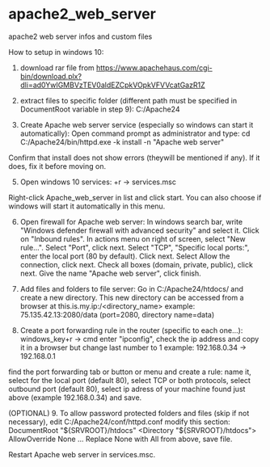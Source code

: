 # apache2_web_server
apache2 web server infos and custom files


How to setup in windows 10:
1. download rar file from 
https://www.apachehaus.com/cgi-bin/download.plx?dli=ad0YwIGMBVzTEV0aldEZCpkVOpkVFVVcatGazR1Z

2. extract files to specific folder (different path must be specified in DocumentRoot variable in step 9):
C:/Apache24   

4. Create Apache web server service (especially so windows can start it automatically):
Open command prompt as administrator and type:
cd C:/Apache24/bin/httpd.exe -k install -n "Apache web server"

Confirm that install does not show errors (theywill be mentioned if any). If it does, fix it before moving on.

5. Open windows 10 services:
<windows key>+r -> services.msc

Right-click Apache_web_server in list and click start.
You can also choose if windows will start it automatically in this menu.

6. Open firewall for Apache web server:
In windows search bar, write "Windows defender firewall with advanced security" and select it.
Click on "Inbound rules".
In actions menu on right of screen, select "New rule...".
Select "Port", click next.
Select "TCP", "Specific local ports:", enter the local port (80 by default). Click next.
Select Allow the connection, click next.
Check all boxes (domain, private, public), click next.
Give the name "Apache web server", click finish.

7. Add files and folders to file server:
Go in C:/Apache24/htdocs/ and create a new directory. This new directory can be accessed from a browser at this.is.my.ip:<port>/<directory_name>
  example: 75.135.42.13:2080/data  (port=2080, directory name=data)
  
8. Create a port forwarding rule in the router (specific to each one...):
windows_key+r -> cmd
enter "ipconfig", check the ip address and copy it in a browser but change last number to 1
example: 192.168.0.34 -> 192.168.0.1

find the port forwarding tab or button or menu and create a rule:
name it, select <port> for the local port (default 80), select TCP or both protocols, select outbound port (default 80), select ip adress of your machine found just above (example 192.168.0.34) and save.

(OPTIONAL) 9. To allow password protected folders and files (skip if not necessary), edit C:/Apache24/conf/httpd.conf
modify this section:
DocumentRoot "${SRVROOT}/htdocs"
<Directory "${SRVROOT}/htdocs">
  AllowOverride None
...
Replace None with All from above, save file.

Restart Apache web server in services.msc.
